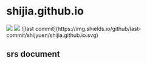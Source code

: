# shijia.github.io

<img src="https://img.shields.io/badge/language-javascript-F1E05A.svg"/>
<img src="https://img.shields.io/github/last-commit/shijyuen/shijia.github.io.svg"/>
![last commit](https://img.shields.io/github/last-commit/shijyuen/shijia.github.io.svg)

## srs document

